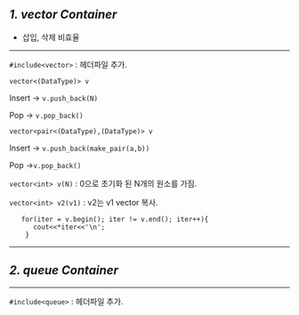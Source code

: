 
## *1. vector Container*

  - 삽입, 삭제 비효율
<hr>

  ```#include<vector>``` : 헤더파일 추가.
  
  ```vector<(DataType)> v``` 
  
  Insert -> ```v.push_back(N)```
  
  Pop -> ```v.pop_back()```
  
  ```vector<pair<(DataType),(DataType)> v ```
  
  Insert -> ```v.push_back(make_pair(a,b))```
  
  Pop ->```v.pop_back()```
  
  ```vector<int> v(N)``` : 0으로 초기화 된 N개의 원소를 가짐.
  
  ```vector<int> v2(v1)``` : v2는 v1 vector 복사.
  
  ```vector<(DataType)>::iterator iter;
     for(iter = v.begin(); iter != v.end(); iter++){
        cout<<*iter<<'\n';
      }
  ```
<hr/>

## *2. queue Container*

<hr/>

  ```#include<queue>``` : 헤더파일 추가.

